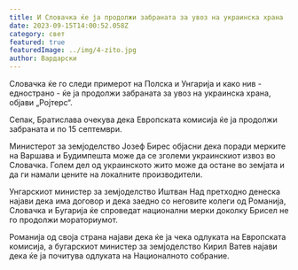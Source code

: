 ```yaml
---
title: И Словачка ќе ја продолжи забраната за увоз на украинска храна
date: 2023-09-15T14:00:52.058Z
category: свет
featured: true
featuredImage: ../img/4-zito.jpg
author: Вардарски
---
```

Словачка ќе го следи примерот на Полска и Унгарија и како нив - еднострано - ќе ја продолжи забраната за увоз на украинска храна, објави „Ројтерс“.

Сепак, Братислава очекува дека Европската комисија ќе ја продолжи забраната и по 15 септември.

Министерот за земјоделство Јозеф Бирес објасни дека поради мерките на Варшава и Будимпешта може да се зголеми украинскиот извоз во Словачка. Голем дел од украинското жито може да остане во земјата и да ги намали цените на локалните производители.

Унгарскиот министер за земјоделство Иштван Над претходно денеска најави дека има договор и дека заедно со неговите колеги од Романија, Словачка и Бугарија ќе спроведат национални мерки доколку Брисел не го продолжи мораториумот.

Романија од своја страна најави дека ќе ја чека одлуката на Европската комисија, а бугарскиот министер за земјоделство Кирил Ватев најави дека ќе ја почитува одлуката на Националното собрание.